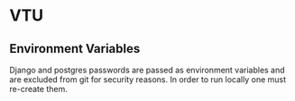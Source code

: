 # VTU

## Environment Variables
Django and postgres passwords are passed as environment variables and are excluded from git for security reasons. In order to run locally one must re-create them.